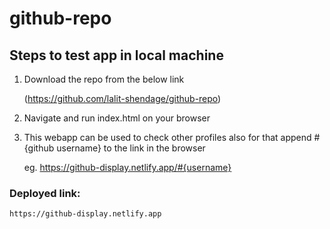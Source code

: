 # github-repo

## Steps to test app in local machine

1. Download the repo from the below link 

    (https://github.com/lalit-shendage/github-repo) 

2. Navigate and run index.html on your browser

3. This webapp can be used to check other profiles also for that append #{github username} to the link in the browser

    eg. https://github-display.netlify.app/#{username}


### Deployed link: 

    https://github-display.netlify.app
